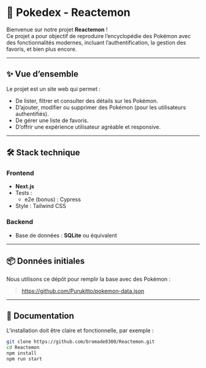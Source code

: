 # 📘 Pokedex - Reactemon

Bienvenue sur notre projet **Reactemon** !  
Ce projet a pour objectif de reproduire l’encyclopédie des Pokémon avec des fonctionnalités modernes, incluant l’authentification, la gestion des favoris, et bien plus encore.

---

## ✨ Vue d’ensemble

Le projet est un site web qui permet :
- De lister, filtrer et consulter des détails sur les Pokémon.
- D’ajouter, modifier ou supprimer des Pokémon (pour les utilisateurs authentifiés).
- De gérer une liste de favoris.
- D’offrir une expérience utilisateur agréable et responsive.

---

## 🛠️ Stack technique

### Frontend
- **Next.js**
- Tests :
  - e2e (bonus) : Cypress
- Style : Tailwind CSS

### Backend
- Base de données : **SQLite** ou équivalent

---


## 📦 Données initiales

Nous utilisons ce dépôt pour remplir la base avec des Pokémon :
> https://github.com/Purukitto/pokemon-data.json

---

## 📝 Documentation

L’installation doit être claire et fonctionnelle, par exemple :
```bash
git clone https://github.com/bromade8300/Reactemon.git
cd Reactemon
npm install
npm run start
